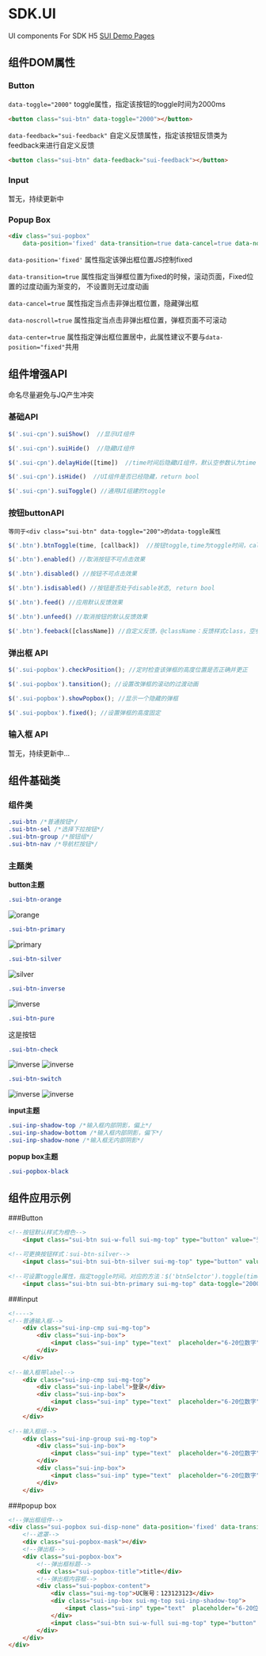 SDK.UI
======

UI components For SDK H5 [SUI Demo Pages](http://switer.github.com/SDK.UI/)

## 组件DOM属性

### Button

<code>data-toggle="2000"</code> toggle属性，指定该按钮的toggle时间为2000ms
```html
<button class="sui-btn" data-toggle="2000"></button>
```
<code>data-feedback="sui-feedback"</code> 自定义反馈属性，指定该按钮反馈类为feedback来进行自定义反馈
```html
<button class="sui-btn" data-feedback="sui-feedback"></button>
```
### Input

暂无，持续更新中

### Popup Box
```html
<div class="sui-popbox" 
	data-position='fixed' data-transition=true data-cancel=true data-noscroll='true'></div>
```
`data-position='fixed'` 属性指定该弹出框位置JS控制fixed

`data-transition=true` 属性指定当弹框位置为fixed的时候，滚动页面，Fixed位置的过度动画为渐变的，
不设置则无过度动画

`data-cancel=true` 属性指定当点击非弹出框位置，隐藏弹出框

`data-noscroll=true` 属性指定当点击非弹出框位置，弹框页面不可滚动

`data-center=true` 属性指定弹出框位置居中，此属性建议不要与`data-position="fixed"`共用

## 组件增强API
命名尽量避免与JQ产生冲突  

### 基础API

```javascript
$('.sui-cpn').suiShow()  //显示UI组件
```
```javascript
$('.sui-cpn').suiHide()  //隐藏UI组件
```
```javascript
$('.sui-cpn').delayHide([time])  //time时间后隐藏UI组件，默认空参数认为time == 100
```
```javascript
$('.sui-cpn').isHide()  //UI组件是否已经隐藏，return bool
```
```javascript
$('.sui-cpn').suiToggle() //通用UI组建的toggle
```

### 按钮buttonAPI

`等同于<div class="sui-btn" data-toggle="200">的data-toggle属性`
```javascript
$('.btn').btnToggle(time, [callback])  //按钮toggle,time为toggle时间，callba为toggle完成的回调
```
```javascript
$('.btn').enabled() //取消按钮不可点击效果
```
```javascript
$('.btn').disabled() //按钮不可点击效果
```
```javascript
$('.btn').isdisabled() //按钮是否处于disable状态, return bool
```
```javascript
$('.btn').feed() //应用默认反馈效果
```
```javascript
$('.btn').unfeed() //取消按钮的默认反馈效果
```
```javascript
$('.btn').feeback([className]) //自定义反馈，@className：反馈样式class，空参数默认为：sui-feedback
```

### 弹出框 API
```javascript
$('.sui-popbox').checkPosition(); //定时检查该弹框的高度位置是否正确并更正
```
```javascript
$('.sui-popbox').tansition(); //设置改弹框的滚动的过渡动画
```
```javascript
$('.sui-popbox').showPopbox(); //显示一个隐藏的弹框
```
```javascript
$('.sui-popbox').fixed(); //设置弹框的高度固定
```
### 输入框 API

暂无，持续更新中...

## 组件基础类

### 组件类
```css
.sui-btn /*普通按钮*/
.sui-btn-sel /*选择下拉按钮*/
.sui-btn-group /*按钮组*/
.sui-btn-nav /*导航栏按钮*/
```
### 主题类
**button主题**

```css
.sui-btn-orange 
```
![orange](https://raw.github.com/switer/resource/master/btn-orange.png)
```css
.sui-btn-primary
```
![primary](https://raw.github.com/switer/resource/master/btn-pure.png)
```css
.sui-btn-silver
```
![silver](https://raw.github.com/switer/resource/master/btn-silver.png)
```css
.sui-btn-inverse
```
![inverse](https://raw.github.com/switer/resource/master/btn-inverse.png)
```css
.sui-btn-pure
```
这是按钮
```css
.sui-btn-check
```
![inverse](https://raw.github.com/switer/resource/master/images/cb1.png)  ![inverse](https://raw.github.com/switer/resource/master/images/cb2.png)
```css
.sui-btn-switch
```
![inverse](https://raw.github.com/switer/resource/master/images/on.png)   ![inverse](https://raw.github.com/switer/resource/master/images/off.png)

**input主题**
```css
.sui-inp-shadow-top /*输入框内部阴影，偏上*/
.sui-inp-shadow-bottom /*输入框内部阴影，偏下*/
.sui-inp-shadow-none /*输入框无内部阴影*/
```

**popup box主题**
```css
.sui-popbox-black
```


## 组件应用示例

###Button
```html
<!--按钮默认样式为橙色-->
    <input class="sui-btn sui-w-full sui-mg-top" type="button" value="登录">
    
<!--可更换按钮样式：sui-btn-silver-->
    <input class="sui-btn sui-btn-silver sui-mg-top" type="button" value="修改密码">
    
<!--可设置toggle属性，指定toggle时间。对应的方法：$('btnSelctor').toggle(time, callback)-->
    <input class="sui-btn sui-btn-primary sui-mg-top" data-toggle="2000" type="button" value="toggle">
```
###input
```html
<!---->
<!--普通输入框-->
    <div class="sui-inp-cmp sui-mg-top">
		<div class="sui-inp-box">
			<input class="sui-inp" type="text"  placeholder="6-20位数字" />
		</div>
	</div>
    
<!--输入框带label-->
    <div class="sui-inp-cmp sui-mg-top">
        <div class="sui-inp-label">登录</div>
		<div class="sui-inp-box">
			<input class="sui-inp" type="text"  placeholder="6-20位数字" />
		</div>
	</div>
    
<!--输入框组-->
    <div class="sui-inp-group sui-mg-top">
    	<div class="sui-inp-box">
			<input class="sui-inp" type="text"  placeholder="6-20位数字" />
		</div>
		<div class="sui-inp-box">
			<input class="sui-inp" type="text"  placeholder="6-20位数字" />
		</div>
	</div>
```
        
###popup box
```html
<!--弹出框组件-->
<div class="sui-popbox sui-disp-none" data-position='fixed' data-transition=true data-cancel=true id="box1">
	<!--遮罩-->
	<div class="sui-popbox-mask"></div>
	<!--弹出框-->
	<div class="sui-popbox-box">
		<!--弹出框标题-->
		<div class="sui-popbox-title">title</div>
		<!--弹出框内容框-->
		<div class="sui-popbox-content">
			<div class="sui-mg-top">UC账号：123123123</div>
			<div class="sui-inp-box sui-mg-top sui-inp-shadow-top">
				<input class="sui-inp" type="text"  placeholder="6-20位数字" />
			</div>
			<input class="sui-btn sui-w-full sui-mg-top" type="button" value="注册">
		</div>
	</div>
</div>
```










